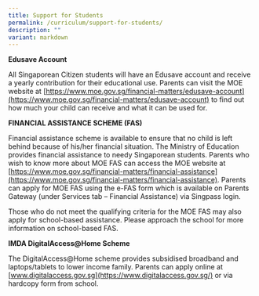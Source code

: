 ```yaml
---
title: Support for Students
permalink: /curriculum/support-for-students/
description: ""
variant: markdown
---
```

**Edusave Account**

All Singaporean Citizen students will have an Edusave account and receive a yearly contribution for their educational use. Parents can visit the MOE website at [https://www.moe.gov.sg/financial-matters/edusave-account](https://www.moe.gov.sg/financial-matters/edusave-account) to find out how much your child can receive and what it can be used for. 

**FINANCIAL ASSISTANCE SCHEME (FAS)**

Financial assistance scheme is available to ensure that no child is left behind because of his/her financial situation. 
The Ministry of Education provides financial assistance to needy Singaporean students. 
Parents who wish to know more about MOE FAS can access the MOE website at [https://www.moe.gov.sg/financial-matters/financial-assistance](https://www.moe.gov.sg/financial-matters/financial-assistance).   Parents can apply for MOE FAS using the e-FAS form which is available on Parents Gateway (under Services tab – Financial Assistance) via Singpass login.

Those who do not meet the qualifying criteria for the MOE FAS may also apply for school-based assistance. Please approach the school for more information on school-based FAS. 

**IMDA DigitalAccess@Home Scheme**

The DigitalAccess@Home scheme provides subsidised broadband and laptops/tablets to lower income family.  Parents can apply online at [www.digitalaccess.gov.sg](https://www.digitalaccess.gov.sg/) or via hardcopy form from school.